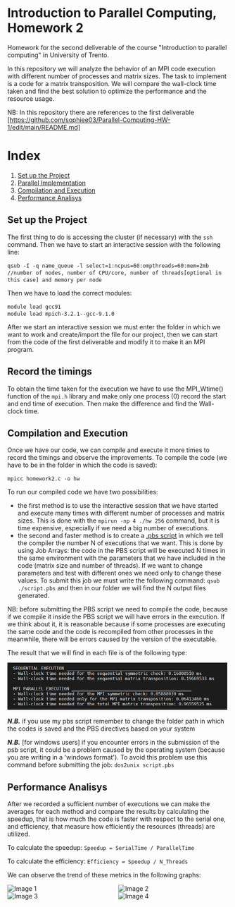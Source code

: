 # Introduction to Parallel Computing, Homework 2
Homework for the second deliverable of the course "Introduction to parallel computing" in University of Trento.

In this repository we will analyze the behavior of an MPI code execution with different number of processes and matrix sizes.
The task to implement is a code for a matrix transposition. We will compare the wall-clock time taken and find the best solution to optimize the performance and the resource usage.  

NB: In this repository there are references to the first deliverable [https://github.com/sophiee03/Parallel-Computing-HW-1/edit/main/README.md]

# Index
1. [Set up the Project](#set-up-the-project)
2. [Parallel Implementation](#parallel-implementation)
3. [Compilation and Execution](#compilation-and-execution)
4. [Performance Analisys](#performance-analisys)

## Set up the Project
The first thing to do is accessing the cluster (if necessary) with the `ssh` command. Then we have to start an interactive session with the following line:
```
qsub -I -q name_queue -l select=1:ncpus=60:ompthreads=60:mem=2mb
//number of nodes, number of CPU/core, number of threads[optional in this case] and memory per node 
```
Then we have to load the correct modules:
```
module load gcc91
module load mpich-3.2.1--gcc-9.1.0
```
After we start an interactive session we must enter the folder in which we want to work and create/import the file for our project, then we can start from the code of the first deliverable and modify it to make it an MPI program.

## Record the timings

To obtain the time taken for the execution we have to use the MPI_Wtime() function of the `mpi.h` library and make only one process (0) record the start and end time of execution. Then make the difference and find the Wall-clock time. 

## Compilation and Execution
Once we have our code, we can compile and execute it more times to record the timings and observe the improvements. 
To compile the code (we have to be in the folder in which the code is saved):
```
mpicc homework2.c -o hw
```
To run our compiled code we have two possibilities: 
- the first method is to use the interactive session that we have started and execute many times with different number of processes and matrix sizes. This is done with the `mpirun -np 4 ./hw 256` command, but it is time expensive, especially if we need a big number of executions.
- the second and faster method is to create a [.pbs script](script.pbs) in which we tell the compiler the number N of executions that we want. This is done by using Job Arrays: the code in the PBS script will be executed N times in the same environment with the parameters that we have included in the code (matrix size and number of threads). If we want to change parameters and test with different ones we need only to change these values. To submit this job we must write the following command: `qsub ./script.pbs` and then in our folder we will find the N output files generated.

NB: before submitting the PBS script we need to compile the code, because if we compile it inside the PBS script we will have errors in the execution. If we think about it, it is reasonable because if some processes are executing the same code and the code is recompiled from other processes in the meanwhile, there will be errors caused by the version of the executable.

The result that we will find in each file is of the following type:

<img src="images/example_execution.png" alt="Image 1" width="500" />

***N.B.*** if you use my pbs script remember to change the folder path in which the codes is saved and the PBS directives based on your system

***N.B.*** [for windows users] if you encounter errors in the submission of the psb script, it could be a problem caused by the operating system (because you are writing in a 'windows format'). To avoid this problem use this command before submitting the job: `dos2unix script.pbs`

## Performance Analisys
After we recorded a sufficient number of executions we can make the averages for each method and compare the results by calculating the speedup, that is how much the code is faster with respect to the serial one, and efficiency, that measure how efficiently the resources (threads) are utilized.

To calculate the speedup:
```Speedup = SerialTime / ParallelTime```

To calculate the efficiency:
```Efficiency = Speedup / N_Threads```

We can observe the trend of these metrics in the following graphs:
<div style="display: flex; justify-content: space-around;">
  <img src="images/speedupmat.png" alt="Image 1" width="500" />
  <img src="images/speedupsym.png" alt="Image 2" width="500" />
</div>
<div style="display: flex; justify-content: space-around;">
  <img src="images/efficiencymat.png" alt="Image 3" width="500" />
  <img src="images/efficiencysym.png" alt="Image 4" width="500" />
</div>
